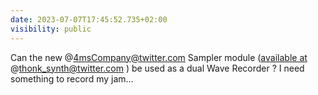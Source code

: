 ```yaml
---
date: 2023-07-07T17:45:52.735+02:00
visibility: public
---
```

Can the new @4msCompany@twitter.com Sampler module ([available at](https://www.thonk.co.uk/shop/4ms-sampler/) @thonk_synth@twitter.com ) be used as a dual Wave Recorder ?
I need something to record my jam…
